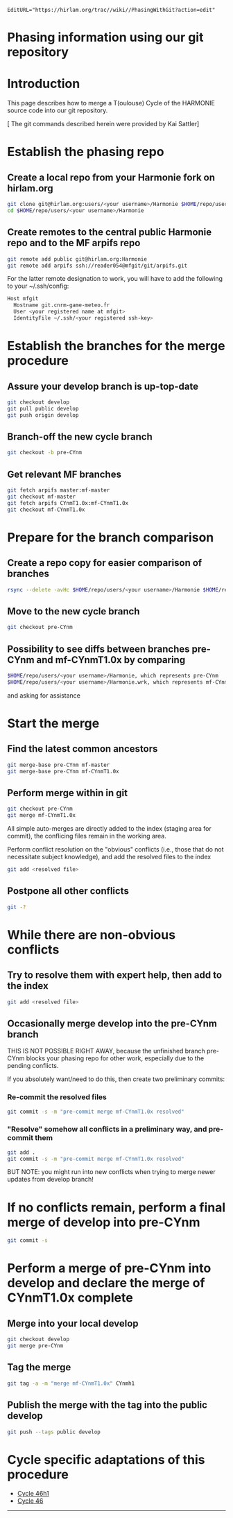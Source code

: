 ```@meta
EditURL="https://hirlam.org/trac//wiki//PhasingWithGit?action=edit"
```
# Phasing information using our git repository

# Introduction

This page describes how to merge a T(oulouse) Cycle of the HARMONIE source code into our git repository.

[ The git commands described herein were provided by Kai Sattler]

# Establish the phasing repo

## Create a local repo from your Harmonie fork on hirlam.org
```bash
git clone git@hirlam.org:users/<your username>/Harmonie $HOME/repo/users/<your username>/Harmonie
cd $HOME/repo/users/<your username>/Harmonie
```

## Create remotes to the central public Harmonie repo and to the MF arpifs repo
```bash
git remote add public git@hirlam.org:Harmonie
git remote add arpifs ssh://reader054@mfgit/git/arpifs.git
```
For the latter remote designation to work, you will have to add the following to your ~/.ssh/config:
```bash
Host mfgit
  Hostname git.cnrm-game-meteo.fr
  User <your registered name at mfgit>
  IdentityFile ~/.ssh/<your registered ssh-key>
```

# Establish the branches for the merge procedure

## Assure your develop branch is up-top-date
```bash
git checkout develop
git pull public develop
git push origin develop
```

## Branch-off the new cycle branch
```bash
git checkout -b pre-CYnm
```

## Get relevant MF branches
```bash
git fetch arpifs master:mf-master
git checkout mf-master
git fetch arpifs CYnmT1.0x:mf-CYnmT1.0x
git checkout mf-CYnmT1.0x
```

# Prepare for the branch comparison

## Create a repo copy for easier comparison of branches
```bash
rsync --delete -avHc $HOME/repo/users/<your username>/Harmonie $HOME/repo/users/<your username>/Harmonie.wrk
```
## Move to the new cycle branch
```bash
git checkout pre-CYnm
```
## Possibility to see diffs between branches pre-CYnm and mf-CYnmT1.0x by comparing
```bash
$HOME/repo/users/<your username>/Harmonie, which represents pre-CYnm
$HOME/repo/users/<your username>/Harmonie.wrk, which represents mf-CYnmT1.0x
```
and asking for assistance


# Start the merge

## Find the latest common ancestors
```bash
git merge-base pre-CYnm mf-master
git merge-base pre-CYnm mf-CYnmT1.0x
```
## Perform merge within in git
```bash
git checkout pre-CYnm
git merge mf-CYnmT1.0x
```
All simple auto-merges are directly added to the index (staging area for commit), the conflicing files remain in the working area.

Perform conflict resolution on the "obvious" conflicts (i.e., those that do not necessitate subject knowledge), and add the resolved files to the index
```bash
git add <resolved file>
```
## Postpone all other conflicts
```bash
git -?
```

# While there are non-obvious conflicts

## Try to resolve them with expert help, then add to the index
```bash
git add <resolved file>
```
## Occasionally merge develop into the pre-CYnm branch

THIS IS NOT POSSIBLE RIGHT AWAY, because the unfinished branch pre-CYnm blocks your phasing repo for other work, especially due to the pending conflicts.

If you absolutely want/need to do this, then  create two preliminary commits:

### Re-commit the resolved files
```bash
git commit -s -m "pre-commit merge mf-CYnmT1.0x resolved"
```
### "Resolve" somehow all conflicts in a preliminary way, and pre-commit them
```bash
git add .
git commit -s -m "pre-commit merge mf-CYnmT1.0x resolved"
```
BUT NOTE: you might run into new conflicts when trying to merge newer updates from develop branch!

# If no conflicts remain, perform a final merge of develop into pre-CYnm
```bash
git commit -s
```

# Perform a merge of pre-CYnm into develop and declare the merge of CYnmT1.0x complete

## Merge into your local develop
```bash
git checkout develop
git merge pre-CYnm
```
## Tag the merge
```bash
git tag -a -m "merge mf-CYnmT1.0x" CYnmh1
```
## Publish the merge with the tag into the public develop
```bash
git push --tags public develop
```

# Cycle specific adaptations of this procedure

* [Cycle 46h1](./PhasingWithGit/Cycle46t1_bf.02.md)
* [Cycle 46](./PhasingWithGit/Cycle46.md)


----


